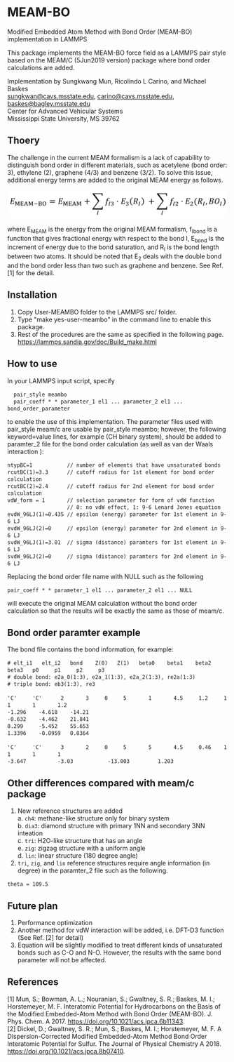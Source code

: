 # MEAM-BO
Modified Embedded Atom Method with Bond Order (MEAM-BO) implementation in LAMMPS

This package implements the MEAM-BO force field as a LAMMPS pair style based on 
the MEAM/C (5Jun2019 version) package where bond order calculations are added. 

Implementation by Sungkwang Mun, Ricolindo L Carino, and Michael Baskes  
 sungkwan@cavs.msstate.edu, carino@cavs.msstate.edu, baskes@bagley.msstate.edu  
 Center for Advanced Vehicular Systems  
 Mississippi State University, MS 39762  
 
## Thoery

The challenge in the current MEAM formalism is a lack of capability to distinguish bond order in different materials, such as acetylene (bond order: 3), ethylene (2), graphene (4/3) and benzene (3/2). To solve this issue, additional energy terms are added to the original MEAM energy as follows.

![MEAM-BO equation](MEAM-BO_equation.png)

where E<sub>MEAM</sub> is the energy from the original MEAM formalism, f<sub>Ibond</sub> is a function that gives fractional energy with respect to the bond I, E<sub>bond</sub> is the increment of energy due to the bond saturation, and R<sub>I</sub> is the bond length between two atoms. It should be noted that E<sub>2</sub> deals with the double bond and the bond order less than two such as graphene and benzene. See Ref. [1] for the detail.

 
## Installation
1. Copy User-MEAMBO folder to the LAMMPS src/ folder.
2. Type "make yes-user-meambo" in the command line to enable this package.
3. Rest of the procedures are the same as specified in the following page. https://lammps.sandia.gov/doc/Build_make.html

## How to use
In your LAMMPS input script, specify  

```
  pair_style meambo
  pair_coeff * * parameter_1 el1 ... parameter_2 el1 ... bond_order_parameter
```
  
to enable the use of this implementation. The parameter files used with 
pair_style meam/c are usable by pair_style meambo; however, the following
keyword=value lines, for example (CH binary system), should be added to 
paramter_2 file for the bond order calculation (as well as van der Waals interaction ):  

```
ntypBC=1           // number of elements that have unsaturated bonds
rcutBC(1)=3.3      // cutoff radius for 1st element for bond order calculation 
rcutBC(2)=2.4      // cutoff radius for 2nd element for bond order calculation 
vdW_form = 1       // selection parameter for form of vdW function
                   // 0: no vdW effect, 1: 9-6 Lenard Jones equation
evdW_96LJ(1)=0.435 // epsilon (energy) parameter for 1st element in 9-6 LJ
evdW_96LJ(2)=0     // epsilon (energy) parameter for 2nd element in 9-6 LJ 
svdW_96LJ(1)=3.01  // sigma (distance) paramters for 1st element in 9-6 LJ 
svdW_96LJ(2)=0     // sigma (distance) paramters for 2nd element in 9-6 LJ
```

Replacing the bond order file name with NULL such as the following 

```
pair_coeff * * parameter_1 el1 ... parameter_2 el1 ... NULL
```

will execute the original MEAM calculation without the bond order calculation 
so that the results will be exactly the same as those of meam/c.

## Bond order paramter example
The bond file contains the bond information, for example:
```
# elt_i1   elt_i2   bond    Z(0)   Z(1)   beta0    beta1    beta2   beta3   p0     p1     p2     p3
# double bond: e2a_0(1:3), e2a_1(1:3), e2a_2(1:3), re2a(1:3)
# triple bond: eb3(1:3), re3

'C'     'C'      2       3     0     5       1       4.5     1.2     1       1       1       1.2     
-1.296    -4.618    -14.21   
-0.632    -4.462    21.841   
0.299     -5.452    55.653   
1.3396    -0.0959   0.0364    

'C'     'C'      3       2     0     5       5       4.5     0.46    1       1       1       1       
-3.647          -3.03           -13.003         1.203           
```


## Other differences compared with meam/c package
1. New reference structures are added  
  a. `ch4`: methane-like structure only for binary system  
  b. `dia3`: diamond structure with primary 1NN and secondary 3NN inteation  
  c. `tri`: H2O-like structure that has an angle  
  e. `zig`: zigzag structure with a uniform angle   
  d. `lin`: linear structure (180 degree angle)  
2. `tri`, `zig`, and `lin` reference structures require angle information (in degree) in the paramter_2 file such as the following.  
```
theta = 109.5
```

## Future plan
1. Performance optimization
2. Another method for vdW interaction will be added, i.e. DFT-D3 function (See Ref. [2] for detail)
3. Equation will be slightly modified to treat different kinds of unsaturated 
bonds such as C-O and N-O. However, the results with the same bond parameter 
will not be affected.


## References
[1] Mun, S.; Bowman, A. L.; Nouranian, S.; Gwaltney, S. R.; Baskes, M. I.; Horstemeyer, M. F. Interatomic Potential for Hydrocarbons on the Basis of the Modified Embedded-Atom Method with Bond Order (MEAM-BO). J. Phys. Chem. A 2017. https://doi.org/10.1021/acs.jpca.6b11343.  
[2] Dickel, D.; Gwaltney, S. R.; Mun, S.; Baskes, M. I.; Horstemeyer, M. F. A Dispersion-Corrected Modified Embedded-Atom Method Bond Order Interatomic Potential for Sulfur. The Journal of Physical Chemistry A 2018. https://doi.org/10.1021/acs.jpca.8b07410.

